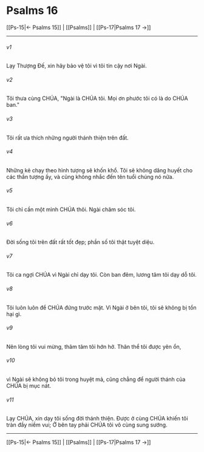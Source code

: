 # Psalms 16

[[Ps-15|← Psalms 15]] | [[Psalms]] | [[Ps-17|Psalms 17 →]]
***



###### v1 
Lạy Thượng Đế, xin hãy bảo vệ tôi vì tôi tin cậy nơi Ngài. 

###### v2 
Tôi thưa cùng CHÚA, "Ngài là CHÚA tôi. Mọi ơn phước tôi có là do CHÚA ban." 

###### v3 
Tôi rất ưa thích những người thánh thiện trên đất. 

###### v4 
Những kẻ chạy theo hình tượng sẽ khốn khổ. Tôi sẽ không dâng huyết cho các thần tượng ấy, và cũng không nhắc đến tên tuổi chúng nó nữa. 

###### v5 
Tôi chỉ cần một mình CHÚA thôi. Ngài chăm sóc tôi. 

###### v6 
Đời sống tôi trên đất rất tốt đẹp; phần số tôi thật tuyệt diệu. 

###### v7 
Tôi ca ngợi CHÚA vì Ngài chỉ dạy tôi. Còn ban đêm, lương tâm tôi dạy dỗ tôi. 

###### v8 
Tôi luôn luôn để CHÚA đứng trước mặt. Vì Ngài ở bên tôi, tôi sẽ không bị tổn hại gì. 

###### v9 
Nên lòng tôi vui mừng, thâm tâm tôi hớn hở. Thân thể tôi được yên ổn, 

###### v10 
vì Ngài sẽ không bỏ tôi trong huyệt mả, cũng chẳng để người thánh của CHÚA bị mục nát. 

###### v11 
Lạy CHÚA, xin dạy tôi sống đời thánh thiện. Được ở cùng CHÚA khiến tôi tràn đầy niềm vui; Ở bên tay phải CHÚA tôi vô cùng sung sướng.

***
[[Ps-15|← Psalms 15]] | [[Psalms]] | [[Ps-17|Psalms 17 →]]
